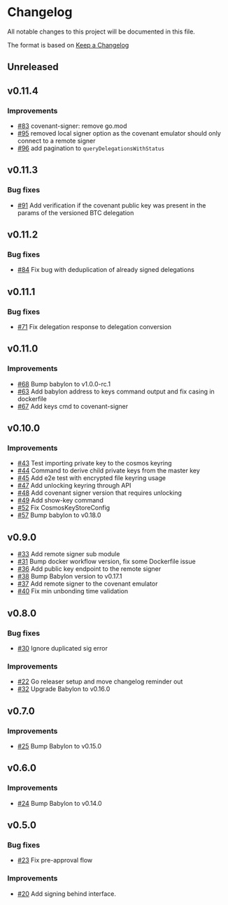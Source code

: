 <!--
Guiding Principles:

Changelogs are for humans, not machines.
There should be an entry for every single version.
The same types of changes should be grouped.
Versions and sections should be linkable.
The latest version comes first.
The release date of each version is displayed.
Mention whether you follow Semantic Versioning.

Usage:

Change log entries are to be added to the Unreleased section under the
appropriate stanza (see below). Each entry should have following format:

* [#PullRequestNumber](PullRequestLink) message

Types of changes (Stanzas):

"Features" for new features.
"Improvements" for changes in existing functionality.
"Deprecated" for soon-to-be removed features.
"Bug Fixes" for any bug fixes.
"Client Breaking" for breaking CLI commands and REST routes used by end-users.
"API Breaking" for breaking exported APIs used by developers building on SDK.
"State Machine Breaking" for any changes that result in a different AppState
given same genesisState and txList.
Ref: https://keepachangelog.com/en/1.0.0/
-->

# Changelog

All notable changes to this project will be documented in this file.

The format is based on [Keep a Changelog](https://keepachangelog.com/en/1.0.0/)

## Unreleased

## v0.11.4

### Improvements

* [#83](https://github.com/babylonlabs-io/covenant-emulator/pull/83) covenant-signer: remove go.mod
* [#95](https://github.com/babylonlabs-io/covenant-emulator/pull/95) removed local signer option
as the covenant emulator should only connect to a remote signer
* [#96](https://github.com/babylonlabs-io/covenant-emulator/pull/96) add pagination to `queryDelegationsWithStatus`

## v0.11.3

### Bug fixes

* [#91](https://github.com/babylonlabs-io/covenant-emulator/pull/91) Add verification
if the covenant public key was present in the params of the versioned BTC delegation

## v0.11.2

### Bug fixes

* [#84](https://github.com/babylonlabs-io/covenant-emulator/pull/84) Fix bug with
deduplication of already signed delegations

## v0.11.1

### Bug fixes

* [#71](https://github.com/babylonlabs-io/covenant-emulator/pull/71) Fix delegation
response to delegation conversion

## v0.11.0

### Improvements

* [#68](https://github.com/babylonlabs-io/covenant-emulator/pull/68) Bump babylon to v1.0.0-rc.1
* [#63](https://github.com/babylonlabs-io/covenant-emulator/pull/63) Add babylon
address to keys command output and fix casing in dockerfile
* [#67](https://github.com/babylonlabs-io/covenant-emulator/pull/67) Add keys cmd to covenant-signer

## v0.10.0

### Improvements

* [#43](https://github.com/babylonlabs-io/covenant-emulator/pull/43) Test importing
private key to the cosmos keyring
* [#44](https://github.com/babylonlabs-io/covenant-emulator/pull/44) Command
to derive child private keys from the master key
* [#45](https://github.com/babylonlabs-io/covenant-emulator/pull/45) Add e2e test
with encrypted file keyring usage
* [#47](https://github.com/babylonlabs-io/covenant-emulator/pull/47) Add unlocking keyring
through API
* [#48](https://github.com/babylonlabs-io/covenant-emulator/pull/48) Add covenant
signer version that requires unlocking
* [#49](https://github.com/babylonlabs-io/covenant-emulator/pull/49) Add show-key command
* [#52](https://github.com/babylonlabs-io/covenant-emulator/pull/52) Fix CosmosKeyStoreConfig
* [#57](https://github.com/babylonlabs-io/covenant-emulator/pull/57) Bump babylon to v0.18.0

## v0.9.0

* [#33](https://github.com/babylonlabs-io/covenant-emulator/pull/33) Add remote
signer sub module
* [#31](https://github.com/babylonlabs-io/covenant-emulator/pull/31/) Bump docker workflow
version, fix some Dockerfile issue
* [#36](https://github.com/babylonlabs-io/covenant-emulator/pull/36) Add public key
endpoint to the remote signer
* [#38](https://github.com/babylonlabs-io/covenant-emulator/pull/38) Bump Babylon version
to v0.17.1
* [#37](https://github.com/babylonlabs-io/covenant-emulator/pull/37) Add remote signer
to the covenant emulator
* [#40](https://github.com/babylonlabs-io/covenant-emulator/pull/40) Fix min unbonding time
validation

## v0.8.0

### Bug fixes

* [#30](https://github.com/babylonlabs-io/covenant-emulator/pull/30) Ignore duplicated sig error

### Improvements

* [#22](https://github.com/babylonlabs-io/covenant-emulator/pull/22) Go releaser setup
  and move changelog reminder out
* [#32](https://github.com/babylonlabs-io/covenant-emulator/pull/32) Upgrade Babylon
  to v0.16.0

## v0.7.0

### Improvements

* [#25](https://github.com/babylonlabs-io/covenant-emulator/pull/25) Bump Babylon to v0.15.0

## v0.6.0

### Improvements

* [#24](https://github.com/babylonlabs-io/covenant-emulator/pull/24) Bump Babylon to v0.14.0

## v0.5.0

### Bug fixes

* [#23](https://github.com/babylonlabs-io/covenant-emulator/pull/23) Fix pre-approval flow

### Improvements

* [#20](https://github.com/babylonlabs-io/covenant-emulator/pull/20) Add signing behind
interface.
